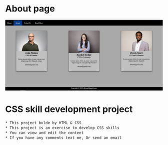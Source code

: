 # About page
![website](https://github.com/albasry/about-page/blob/master/viewsite.jpg)

# CSS skill development project
    * This project bulde by HTML & CSS 
    * This project is an exercise to develop CSS skills
    * You can view and edit the content
    * If you have any comments text me, Or send an email
